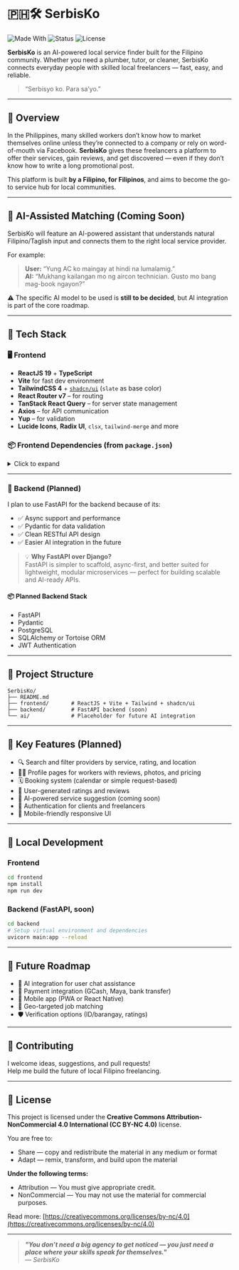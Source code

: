 # 🇵🇭🛠️ SerbisKo

![Made With](https://img.shields.io/badge/made%20with-love-red)
![Status](https://img.shields.io/badge/status-learning-blue)
![License](https://img.shields.io/badge/license-CC%20BY--NC%204.0-lightgrey)


**SerbisKo** is an AI-powered local service finder built for the Filipino community. Whether you need a plumber, tutor, or cleaner, SerbisKo connects everyday people with skilled local freelancers — fast, easy, and reliable.

> “Serbisyo ko. Para sa’yo.”

---

## 📌 Overview

In the Philippines, many skilled workers don’t know how to market themselves online unless they’re connected to a company or rely on word-of-mouth via Facebook. **SerbisKo** gives these freelancers a platform to offer their services, gain reviews, and get discovered — even if they don’t know how to write a long promotional post.

This platform is built **by a Filipino, for Filipinos**, and aims to become the go-to service hub for local communities.

---

## 🧠 AI-Assisted Matching (Coming Soon)

SerbisKo will feature an AI-powered assistant that understands natural Filipino/Taglish input and connects them to the right local service provider.

For example:

> **User:** “Yung AC ko maingay at hindi na lumalamig.”  
> **AI:** “Mukhang kailangan mo ng aircon technician. Gusto mo bang mag-book ngayon?”

⚠️ The specific AI model to be used is **still to be decided**, but AI integration is part of the core roadmap.

---

## 🧰 Tech Stack

### 🖥️ Frontend

- **ReactJS 19** + **TypeScript**
- **Vite** for fast dev environment
- **TailwindCSS 4** + [`shadcn/ui`](https://ui.shadcn.com/) (`slate` as base color)
- **React Router v7** – for routing
- **TanStack React Query** – for server state management
- **Axios** – for API communication
- **Yup** – for validation
- **Lucide Icons**, **Radix UI**, `clsx`, `tailwind-merge` and more

### 📦 Frontend Dependencies (from `package.json`)

<details>
<summary>Click to expand</summary>

```json
{
  "dependencies": {
    "@radix-ui/react-dialog": "^1.1.14",
    "@tailwindcss/vite": "^4.1.11",
    "@tanstack/react-query": "^5.82.0",
    "axios": "^1.10.0",
    "clsx": "^2.1.1",
    "lucide-react": "^0.525.0",
    "react": "^19.1.0",
    "react-dom": "^19.1.0",
    "react-icons": "^5.5.0",
    "react-router-dom": "^7.6.3",
    "tailwind-merge": "^3.3.1",
    "tailwindcss": "^4.1.11",
    "yup": "^1.6.1"
  }
}

```
</details>

---

### 🔧 Backend (Planned)

I plan to use FastAPI for the backend because of its:

- ✅ Async support and performance  
- ✅ Pydantic for data validation  
- ✅ Clean RESTful API design  
- ✅ Easier AI integration in the future  

> 💡 **Why FastAPI over Django?**  
> FastAPI is simpler to scaffold, async-first, and better suited for lightweight, modular microservices — perfect for building scalable and AI-ready APIs.

#### 📦 Planned Backend Stack

- FastAPI  
- Pydantic  
- PostgreSQL  
- SQLAlchemy or Tortoise ORM  
- JWT Authentication  

---

## 📁 Project Structure

```text
SerbisKo/
├── README.md
├── frontend/       # ReactJS + Vite + Tailwind + shadcn/ui
├── backend/        # FastAPI backend (soon)
└── ai/             # Placeholder for future AI integration
```

---

## 🔑 Key Features (Planned)

- 🔍 Search and filter providers by service, rating, and location  
- 🧑‍🔧 Profile pages for workers with reviews, photos, and pricing  
- 🗓️ Booking system (calendar or simple request-based)  
- 💬 User-generated ratings and reviews  
- 🧠 AI-powered service suggestion (coming soon)  
- 🔐 Authentication for clients and freelancers  
- 📱 Mobile-friendly responsive UI  

---

## 🧪 Local Development

### Frontend

```bash
cd frontend
npm install
npm run dev
```

### Backend (FastAPI, soon)

```bash
cd backend
# Setup virtual environment and dependencies
uvicorn main:app --reload
```

---

## 🚀 Future Roadmap

- 🤖 AI integration for user chat assistance  
- 💸 Payment integration (GCash, Maya, bank transfer)  
- 📱 Mobile app (PWA or React Native)  
- 📍 Geo-targeted job matching  
- 🛡️ Verification options (ID/barangay, ratings)  

---

## 🤝 Contributing

I welcome ideas, suggestions, and pull requests!  
Help me build the future of local Filipino freelancing.

---

## 📄 License

This project is licensed under the **Creative Commons Attribution-NonCommercial 4.0 International (CC BY-NC 4.0)** license.

You are free to:
- Share — copy and redistribute the material in any medium or format
- Adapt — remix, transform, and build upon the material

**Under the following terms:**
- Attribution — You must give appropriate credit.
- NonCommercial — You may not use the material for commercial purposes.

Read more: [https://creativecommons.org/licenses/by-nc/4.0](https://creativecommons.org/licenses/by-nc/4.0)

---

>  _**"You don’t need a big agency to get noticed — you just need a place where your skills speak for themselves."**_  
> — *SerbisKo*

